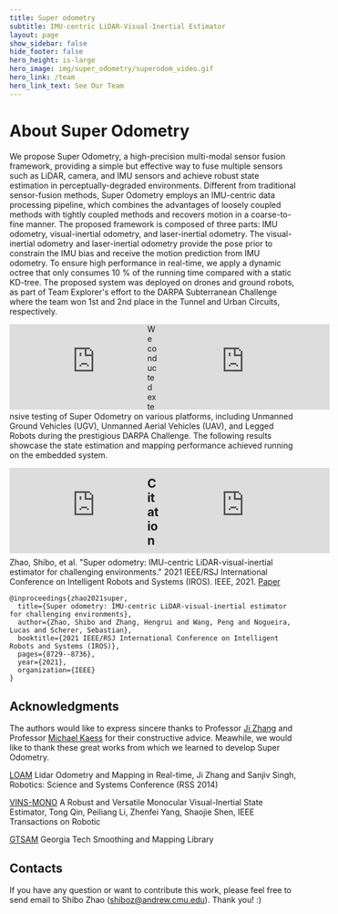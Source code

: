 ```yaml
---
title: Super odometry
subtitle: IMU-centric LiDAR-Visual-Inertial Estimator
layout: page
show_sidebar: false
hide_footer: false
hero_height: is-large
hero_image: img/super_odometry/superodom_video.gif
hero_link: /team
hero_link_text: See Our Team
---
```


# About Super Odometry

We propose Super Odometry, a high-precision multi-modal sensor fusion framework, providing a simple but effective way to fuse multiple sensors such as LiDAR, camera, and IMU sensors and achieve robust state estimation in perceptually-degraded environments. Different from traditional sensor-fusion methods, Super Odometry employs an IMU-centric data processing pipeline, which combines the advantages of loosely coupled methods with tightly coupled methods and recovers motion in a coarse-to-fine manner. The proposed framework is composed of three parts: IMU odometry, visual-inertial odometry, and laser-inertial odometry. The visual-inertial odometry and laser-inertial odometry provide the pose prior to constrain the IMU bias and receive the motion prediction from IMU odometry. To ensure high performance in real-time, we apply a dynamic octree that only consumes 10 % of the running time compared with a static KD-tree. The proposed system was deployed on drones and ground robots, as part of Team Explorer's effort to the DARPA Subterranean Challenge where the team won 1st and 2nd place in the Tunnel and Urban Circuits, respectively.

<div>
    <div style="float: left; width: 48%">
    <div class="video-wrapper"><iframe src="https://www.youtube.com/embed/YN1T4mQgWmY" frameborder="0" allowfullscreen></iframe></div>
    </div>
    <div style="float: right; width: 48%;">
    <div class="video-wrapper"><iframe src="https://www.youtube.com/embed/nHVOW_jl2m8" frameborder="0" allowfullscreen></iframe></div>
    </div>
</div>


We conducted extensive testing of Super Odometry on various platforms, including Unmanned Ground Vehicles (UGV), Unmanned Aerial Vehicles (UAV), and Legged Robots during the prestigious DARPA Challenge. The following results showcase the state estimation and  mapping performance achieved running on the embedded system. 


<div>
    <div style="float: left; width: 48%">
    <div class="video-wrapper"><iframe src="https://youtu.be/7lxR0XIwdcM" frameborder="0" allowfullscreen></iframe></div>
    </div>
    <div style="float: right; width: 48%;">
    <div class="video-wrapper"><iframe src="https://youtu.be/c223fYNOmf4" frameborder="0" allowfullscreen></iframe></div>
    </div>
</div>


## Citation

Zhao, Shibo, et al. "Super odometry: IMU-centric LiDAR-visual-inertial estimator for challenging environments." 2021 IEEE/RSJ International Conference on Intelligent Robots and Systems (IROS). IEEE, 2021. [Paper](https://arxiv.org/abs/2104.14938)

```
@inproceedings{zhao2021super,
  title={Super odometry: IMU-centric LiDAR-visual-inertial estimator for challenging environments},
  author={Zhao, Shibo and Zhang, Hengrui and Wang, Peng and Nogueira, Lucas and Scherer, Sebastian},
  booktitle={2021 IEEE/RSJ International Conference on Intelligent Robots and Systems (IROS)},
  pages={8729--8736},
  year={2021},
  organization={IEEE}
}
```

## Acknowledgments

The authors would like to express sincere thanks to Professor [Ji Zhang](https://frc.ri.cmu.edu/~zhangji/) and Professor [Michael Kaess](https://www.cs.cmu.edu/~kaess/) for their constructive advice. Meawhile, we would like to thank these great works from which we learned to develop Super Odometry. 

[LOAM](https://www.ri.cmu.edu/pub_files/2014/7/Ji_LidarMapping_RSS2014_v8.pdf)  Lidar Odometry and Mapping in Real-time, Ji Zhang and Sanjiv Singh, Robotics: Science and Systems Conference (RSS 2014)  

[VINS-MONO](https://ieeexplore.ieee.org/document/8421746?arnumber=8421746&source=authoralert)  A Robust and Versatile Monocular Visual-Inertial State Estimator, Tong Qin, Peiliang Li, Zhenfei Yang, Shaojie Shen, IEEE Transactions on Robotic 

[GTSAM](https://github.com/borglab/gtsam) Georgia Tech Smoothing and Mapping Library


## Contacts

If you have any question or want to contribute this work, please feel free to send email to Shibo Zhao (shiboz@andrew.cmu.edu).  Thank you! :)








